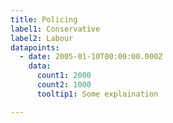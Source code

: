 ```yaml
---
title: Policing
label1: Conservative
label2: Labour
datapoints:
  - date: 2005-01-10T00:00:00.000Z
    data:
      count1: 2000
      count2: 1000
      tooltip1: Some explaination

---
```

